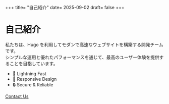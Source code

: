 +++
title= "自己紹介"
date= 2025-09-02
draft= false
+++

# 自己紹介

私たちは、Hugo を利用してモダンで高速なウェブサイトを構築する開発チームです。  
シンプルな運用と優れたパフォーマンスを通じて、最高のユーザー体験を提供することを目指しています。

- 🚀 Lightning Fast  
- 📱 Responsive Design  
- 🔒 Secure & Reliable  

[Contact Us](/contact/)
